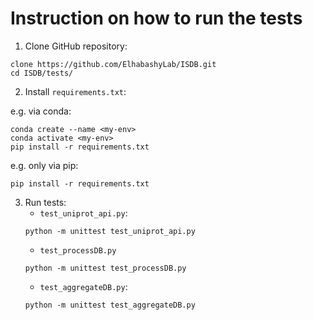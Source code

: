 # Instruction on how to run the tests
1) Clone GitHub repository:
```
clone https://github.com/ElhabashyLab/ISDB.git
cd ISDB/tests/
```
2) Install ``requirements.txt``:

e.g. via conda:
```
conda create --name <my-env>
conda activate <my-env>
pip install -r requirements.txt
```
e.g. only via pip:
```
pip install -r requirements.txt
```
3) Run tests:
    - ``test_uniprot_api.py``: 
    ```
    python -m unittest test_uniprot_api.py
    ```
    - ``test_processDB.py``
    ```
    python -m unittest test_processDB.py
    ```
    - ``test_aggregateDB.py``:
    ```
    python -m unittest test_aggregateDB.py
    ```
